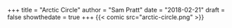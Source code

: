 +++
title = "Arctic Circle"
author = "Sam Pratt"
date = "2018-02-21"
draft = false
showthedate = true
+++
{{< comic src="arctic-circle.png" >}}